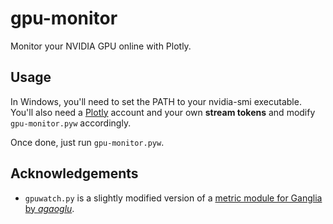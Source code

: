 gpu-monitor
===========

Monitor your NVIDIA GPU online with Plotly.

Usage
-----

In Windows, you'll need to set the PATH to your nvidia-smi executable. You'll also need a [Plotly](http://plot.ly) account and your own **stream tokens** and modify `gpu-monitor.pyw` accordingly.

Once done, just run `gpu-monitor.pyw`.

Acknowledgements
----------------

+ `gpuwatch.py` is a slightly modified version of a [metric module for Ganglia by *agaoglu*](http://blog.erdemagaoglu.com/post/3074180322/monitoring-nvidia-gpu-metrics-with-ganglia).
